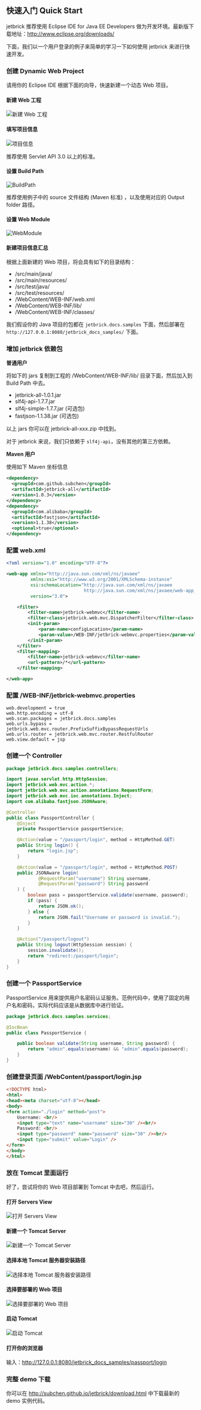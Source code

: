快速入门 Quick Start
--------------------------

jetbrick 推荐使用 Eclipse IDE for Java EE Developers 做为开发环境。最新版下载地址：http://www.eclipse.org/downloads/

下面，我们以一个用户登录的例子来简单的学习一下如何使用 jetbrick 来进行快速开发。

### 创建 Dynamic Web Project

请用你的 Eclipse IDE 根据下面的向导，快速新建一个动态 Web 项目。

#### 新建 Web 工程
![新建 Web 工程](images/new_web_project.png)

#### 填写项目信息
![项目信息](images/new_web_project_info.png)

推荐使用 Servlet API 3.0 以上的标准。

#### 设置 Build Path
![BuildPath](images/new_web_project_path.png)

推荐使用例子中的 source 文件结构 (Maven 标准) ，以及使用对应的 Output folder 路径。

#### 设置 Web Module
![WebModule](images/new_web_project_root.png)

#### 新建项目信息汇总

根据上面新建的 Web 项目，将会具有如下的目录结构：

* /src/main/java/
* /src/main/resources/
* /src/test/java/
* /src/test/resources/
* /WebContent/WEB-INF/web.xml
* /WebContent/WEB-INF/lib/
* /WebContent/WEB-INF/classes/

我们假设你的 Java 项目的包都在 `jetbrick.docs.samples` 下面，然后部署在 `http://127.0.0.1:8080/jetbrick_docs_samples/` 下面。

### 增加 jetbrick 依赖包

**普通用户**

将如下的 jars 复制到工程的 /WebContent/WEB-INF/lib/ 目录下面，然后加入到 Build Path 中去。

* jetbrick-all-1.0.1.jar
* slf4j-api-1.7.7.jar
* slf4j-simple-1.7.7.jar  (可选包)
* fastjson-1.1.38.jar (可选包)

以上 jars 你可以在 jetbrick-all-xxx.zip 中找到。

对于 jetbrick 来说，我们只依赖于 `slf4j-api`，没有其他的第三方依赖。

**Maven 用户**

使用如下 Maven 坐标信息

```xml
<dependency>
  <groupId>com.github.subchen</groupId>
  <artifactId>jetbrick-all</artifactId>
  <version>1.0.3</version>
</dependency>
<dependency>
  <groupId>com.alibaba</groupId>
  <artifactId>fastjson</artifactId>
  <version>1.1.38</version>
  <optional>true</optional>
</dependency>

```

### 配置 web.xml

```xml
<?xml version="1.0" encoding="UTF-8"?>

<web-app xmlns="http://java.sun.com/xml/ns/javaee"
         xmlns:xsi="http://www.w3.org/2001/XMLSchema-instance"
         xsi:schemaLocation="http://java.sun.com/xml/ns/javaee
                             http://java.sun.com/xml/ns/javaee/web-app_3_0.xsd"
         version="3.0">

    <filter>
        <filter-name>jetbrick-webmvc</filter-name>
        <filter-class>jetbrick.web.mvc.DispatcherFilter</filter-class>
        <init-param>
            <param-name>configLocation</param-name>
            <param-value>/WEB-INF/jetbrick-webmvc.properties</param-value>
        </init-param>
    </filter>
    <filter-mapping>
        <filter-name>jetbrick-webmvc</filter-name>
        <url-pattern>/*</url-pattern>
    </filter-mapping>

</web-app>
```

### 配置 /WEB-INF/jetbrick-webmvc.properties

```
web.development = true
web.http.encoding = utf-8
web.scan.packages = jetbrick.docs.samples
web.urls.bypass = jetbrick.web.mvc.router.PrefixSuffixBypassRequestUrls
web.urls.router = jetbrick.web.mvc.router.RestfulRouter
web.view.default = jsp
```

### 创建一个 Controller

```java
package jetbrick.docs.samples.controllers;

import javax.servlet.http.HttpSession;
import jetbrick.web.mvc.action.*;
import jetbrick.web.mvc.action.annotations.RequestForm;
import jetbrick.web.mvc.ioc.annotations.Inject;
import com.alibaba.fastjson.JSONAware;

@Controller
public class PassportController {
    @Inject
    private PassportService passportService;

    @Action(value = "/passport/login", method = HttpMethod.GET)
    public String login() {
        return "login.jsp";
    }

    @Action(value = "/passport/login", method = HttpMethod.POST)
    public JSONAware login(
            @RequestParam("username") String username,
            @RequestParam("password") String password
    ) {
        boolean pass = passportService.validate(username, password);
        if (pass) {
            return JSON.ok();
        } else {
            return JSON.fail("Username or password is invalid.");
        }
    }

    @Action("/passport/logout")
    public String logout(HttpSession session) {
        session.invalidate();
        return "redirect:/passport/login";
    }
}
```

### 创建一个 PassportService

PassportService 用来提供用户名密码认证服务。范例代码中，使用了固定的用户名和密码，实际代码应该是从数据库中进行验证。

```java
package jetbrick.docs.samples.services;

@IocBean
public class PassportService {

    public boolean validate(String username, String password) {
        return "admin".equals(username) && "admin".equals(password);
    }
}
```

### 创建登录页面 /WebContent/passport/login.jsp

```html
<!DOCTYPE html>
<html>
<head><meta charset="utf-8"></head>
<body>
<form action="./login" method="post">
    Username: <br/>
    <input type="text" name="username" size="30" /><br/>
    Password: <br/>
    <input type="password" name="password" size="30" /><br/>
    <input type="submit" value="Login" />
</form>
</body>
</html>
```

### 放在 Tomcat 里面运行

好了，尝试将你的 Web 项目部署到 Tomcat 中去吧，然后运行。

#### 打开 Servers View
![打开 Servers View](images/new_server_0.png)

#### 新建一个 Tomcat Server
![新建一个 Tomcat Server](images/new_server_1.png)

#### 选择本地 Tomcat 服务器安装路径
![选择本地 Tomcat 服务器安装路径](images/new_server_2.png)

#### 选择要部署的 Web 项目
![选择要部署的 Web 项目](images/new_server_3.png)

#### 启动 Tomcat
![启动 Tomcat](images/new_server_4.png)

#### 打开你的浏览器

输入：http://127.0.0.1:8080/jetbrick_docs_samples/passport/login


### 完整 demo 下载

你可以在 http://subchen.github.io/jetbrick/download.html 中下载最新的 demo 实例代码。


